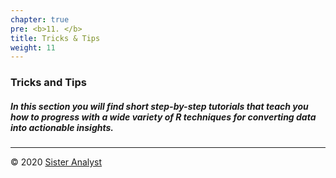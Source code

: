 ```yaml
---
chapter: true
pre: <b>11. </b>
title: Tricks & Tips
weight: 11
---
```


### Tricks and Tips


##### In this section you will find short step-by-step tutorials that teach you how to progress with a wide variety of R techniques for converting data into actionable insights.



-----------------------------
© 2020 [Sister Analyst](https://sisteranalyst.org)
